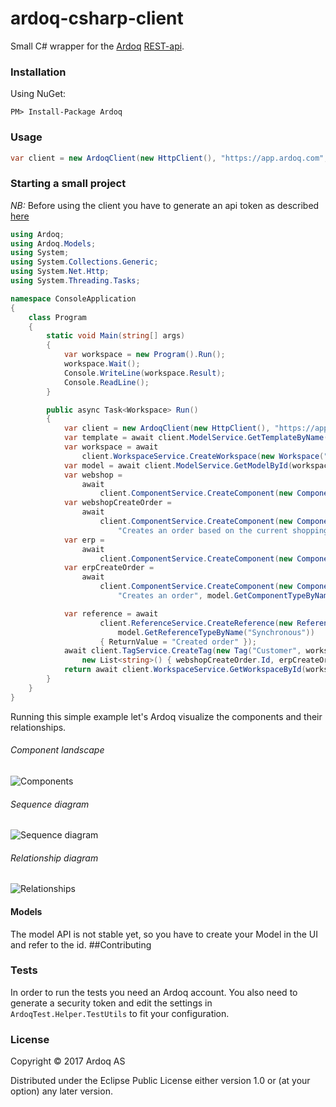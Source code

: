 ardoq-csharp-client
===================

Small C# wrapper for the [Ardoq](http://ardoq.com) [REST-api](https://shared.ardoq.com/presentation/shared/57b014d69f2a267f3b4c9574/slide/0/).

### Installation
Using NuGet:

`PM> Install-Package Ardoq`

### Usage
```csharp
var client = new ArdoqClient(new HttpClient(), "https://app.ardoq.com", "api-token", "your-org-label");
```

### Starting a small project
*NB:* Before using the client you have to generate an api token as described [here](https://app.ardoq.com/presentation?presentation=ardoqAPI)

```csharp
using Ardoq;
using Ardoq.Models;
using System;
using System.Collections.Generic;
using System.Net.Http;
using System.Threading.Tasks;

namespace ConsoleApplication
{
    class Program
    {
        static void Main(string[] args)
        {
            var workspace = new Program().Run();
            workspace.Wait();
            Console.WriteLine(workspace.Result);
            Console.ReadLine();
        }

        public async Task<Workspace> Run()
        {
            var client = new ArdoqClient(new HttpClient(), "https://app.ardoq.com", "insert-your-token-here", "your-organization-label");
            var template = await client.ModelService.GetTemplateByName("Application Service");
            var workspace = await
                client.WorkspaceService.CreateWorkspace(new Workspace("demo-workspace", template.Id, "My demo workspace"));
            var model = await client.ModelService.GetModelById(workspace.ComponentModel);
            var webshop =
                await
                    client.ComponentService.CreateComponent(new Component("Webshop", workspace.Id, "This is the webshop", model.GetComponentTypeByName("Application")));
            var webshopCreateOrder =
                await
                    client.ComponentService.CreateComponent(new Component("Create order", workspace.Id,
                        "Creates an order based on the current shoppingcat", model.GetComponentTypeByName("Service"), webshop.Id));
            var erp =
                await
                    client.ComponentService.CreateComponent(new Component("ERP", workspace.Id, "This is the ERP system", model.GetComponentTypeByName("Application")));
            var erpCreateOrder =
                await
                    client.ComponentService.CreateComponent(new Component("Create order", workspace.Id,
                        "Creates an order", model.GetComponentTypeByName("Service"), erp.Id));

            var reference = await
                    client.ReferenceService.CreateReference(new Reference(workspace.Id, "Order from cart", webshopCreateOrder.Id, erpCreateOrder.Id,
                        model.GetReferenceTypeByName("Synchronous"))
                    { ReturnValue = "Created order" });
            await client.TagService.CreateTag(new Tag("Customer", workspace.Id, "",
                new List<string>() { webshopCreateOrder.Id, erpCreateOrder.Id }, new List<string>() { reference.Id }));
            return await client.WorkspaceService.GetWorkspaceById(workspace.Id);
        }
    }
}

```

Running this simple example let's Ardoq visualize the components and their relationships.

###### Component landscape

![Components](https://s3-eu-west-1.amazonaws.com/ardoq-resources/public/comps.png)  

###### Sequence diagram

![Sequence diagram](https://s3-eu-west-1.amazonaws.com/ardoq-resources/public/sequence_diagram.png)

###### Relationship diagram

![Relationships](https://s3-eu-west-1.amazonaws.com/ardoq-resources/public/rels.png)

#### Models
The model API is not stable yet, so you have to create your Model in the UI and refer to the id.
##Contributing
### Tests
In order to run the tests you need an Ardoq account. You also need to generate a security token and edit the
settings in `ArdoqTest.Helper.TestUtils` to fit your configuration.
### License

Copyright © 2017 Ardoq AS

Distributed under the Eclipse Public License either version 1.0 or (at your option) any later version.

